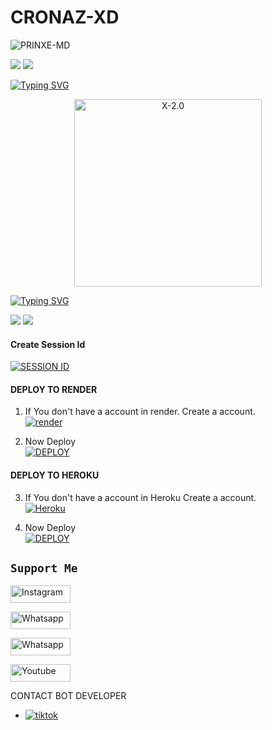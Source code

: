 # CRONAZ-XD
![PRINXE-MD](https://readme-typing-svg.demolab.com?font=Garamond&size=20&pause=998&color=skyblue&background=white&right=true&random=true&width=465&lines=HELLO+EVERYONE👋🏻;WELCOME+TO+CRONAZ+XD+💙)

<a><img src='https://i.imgur.com/LyHic3i.gif'/></a>
<a><img src='https://i.imgur.com/LyHic3i.gif'/></a>

 [![Typing SVG](https://readme-typing-svg.herokuapp.com?font=Rockstar-ExtraBold&color=blue&lines=WHATSAPP+BOT+)](https://git.io/typing-svg)

<p align="center">  
  <a href="https://t.me/Tha_Healer">
    <img alt="X-2.0" height="300" src="https://ik.imagekit.io/eypz/1728220827280_FWLv9BnsE.png">

[![Typing SVG](https://readme-typing-svg.herokuapp.com?font=Rockstar-ExtraBold&color=blue&lines=ᴄʀᴏɴᴀᴢ+xᴅ+ʙᴏᴛ+ᴡᴀꜱ+𝙲𝚁𝙴𝙰𝚃𝙴𝙳+𝙱𝚈+ᴄʀᴏɴᴇx)](https://git.io/typing-svg)



<a><img src='https://i.imgur.com/LyHic3i.gif'/></a>
<a><img src='https://i.imgur.com/LyHic3i.gif'/></a>


#### Create Session Id

<a href='https://pair-example-vwlt.onrender.com' target="_blank"><img alt='SESSION ID' src='https://img.shields.io/badge/Session_id-100000?style=for-the-badge&logo=scan&logoColor=white&labelColor=black&color=black'/></a>

#### DEPLOY TO RENDER 

1. If You don't have a account in render. Create a account.
    <br>
<a href='https://dashboard.render.com/register' target="_blank"><img alt='render' src='https://img.shields.io/badge/-Create-black?style=for-the-badge&logo=render&logoColor=white'/></a>



2. Now Deploy
    <br>
<a href='https://qr-dnpk.onrender.com/render.html' target="_blank"><img alt='DEPLOY' src='https://img.shields.io/badge/-DEPLOY-black?style=for-the-badge&logo=render&logoColor=white'/></a>

#### DEPLOY TO HEROKU


3. If You don't have a account in Heroku Create a account.
    <br>
<a href='https://signup.heroku.com/' target="_blank"><img alt='Heroku' src='https://img.shields.io/badge/-Create-black?style=for-the-badge&logo=heroku&logoColor=white'/></a>



4. Now Deploy
    <br>
<a href='https://heroku.com/deploy?template=https://github.com/Louis-XD/EZRA-XD' target="_blank"><img alt='DEPLOY' src='https://img.shields.io/badge/-DEPLOY-black?style=for-the-badge&logo=heroku&logoColor=white'/></a>

## ```Support Me```
<a href='https://www.instagram.com/kl_white_ser' target="_blank"><img alt='Instagram' src='https://img.shields.io/badge/CONTACT-h?color=black&style=for-the-badge&logo=instagram' width="96.35" height="28"/></a></p>


<a href='https://chat.whatsapp.com/CfFibovjGmu8tbJtKfs57Z' target="_blank"><img alt='Whatsapp' src='https://img.shields.io/badge/OFFICIAL-GC-h?color=black&style=for-the-badge&logo=whatsapp' width="96.35" height="28"/></a></p>
<a href='https://chat.whatsapp.com/CfFibovjGmu8tbJtKfs57Z' target="_blank"><img alt='Whatsapp' src='https://img.shields.io/badge/OFFICIAL-Channel-h?color=black&style=for-the-badge&logo=whatsapp' width="96.35" height="28"/></a></p>
<a href='https://www.youtube.com' target="_blank"><img alt='Youtube' src='https://img.shields.io/badge/SUBSCRIBE-h?color=black&style=for-the-badge&logo=youtube' width="96.35" height="28"/></a></p>
</p>

CONTACT BOT DEVELOPER 
- <a aria-label="Join our chats" href="https://wa.me/918078438059?text=Hi CRONEX SER !! ``, I need Your Help" target="_blank">
    <img alt="tiktok" src="https://img.shields.io/badge/CREATOR%20Whatsappchat-25D366?style=for-the-badge&logo=whatsapp&logoColor=white" />
  
  
